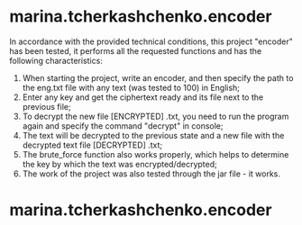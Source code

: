# marina.tcherkashchenko.encoder
In accordance with the provided technical conditions, this project "encoder" has been tested, it performs all the requested functions and has the following characteristics:
1) When starting the project, write an encoder, and then specify the path to the eng.txt file with any text (was tested to 100) in English;
2) Enter any key and get the ciphertext ready and its file next to the previous file;
3) To decrypt the new file [ENCRYPTED] .txt, you need to run the program again and specify the command "decrypt" in console;
4) The text will be decrypted to the previous state and a new file with the decrypted text file [DECRYPTED] .txt;
5) The brute_force function also works properly, which helps to determine the key by which the text was encrypted/decrypted;
6) The work of the project was also tested through the jar file - it works.
# marina.tcherkashchenko.encoder


